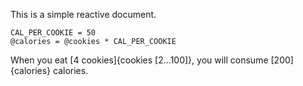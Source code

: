 This is a simple reactive document.

	CAL_PER_COOKIE = 50
	@calories = @cookies * CAL_PER_COOKIE

When you eat [4 cookies]{cookies [2...100]}, you will consume [200]{calories} calories.
